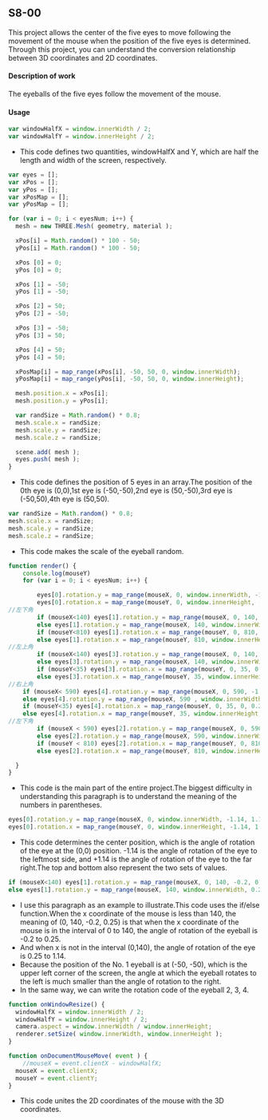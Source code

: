 ## S8-00 ##
This project allows the center of the five eyes to move following the movement of the mouse when the position of the five eyes is determined. Through this project, you can understand the conversion relationship between 3D coordinates and 2D coordinates.

#### Description of work ####
The eyeballs of the five eyes follow the movement of the mouse.

#### Usage ####
```javascript
var windowHalfX = window.innerWidth / 2;
var windowHalfY = window.innerHeight / 2;
```

* This code defines two quantities, windowHalfX and Y, which are half the length and width of the screen, respectively.

```javascript
var eyes = [];
var xPos = [];
var yPos = [];
var xPosMap = [];
var yPosMap = [];

for (var i = 0; i < eyesNum; i++) {
  mesh = new THREE.Mesh( geometry, material );

  xPos[i] = Math.random() * 100 - 50;
  yPos[i] = Math.random() * 100 - 50;

  xPos [0] = 0;
  yPos [0] = 0;

  xPos [1] = -50;
  yPos [1] = -50;

  xPos [2] = 50;
  yPos [2] = -50;

  xPos [3] = -50;
  yPos [3] = 50;

  xPos [4] = 50;
  yPos [4] = 50;

  xPosMap[i] = map_range(xPos[i], -50, 50, 0, window.innerWidth);
  yPosMap[i] = map_range(yPos[i], -50, 50, 0, window.innerHeight);

  mesh.position.x = xPos[i];
  mesh.position.y = yPos[i];

  var randSize = Math.random() * 0.8;
  mesh.scale.x = randSize;
  mesh.scale.y = randSize;
  mesh.scale.z = randSize;

  scene.add( mesh );
  eyes.push( mesh );
}
```

* This code defines the position of 5 eyes in an array.The position of the 0th eye is (0,0),1st eye is (-50,-50),2nd eye is (50,-50),3rd eye is (-50,50),4th eye is (50,50).

```javascript
var randSize = Math.random() * 0.8;
mesh.scale.x = randSize;
mesh.scale.y = randSize;
mesh.scale.z = randSize;
```

* This code makes the scale of the eyeball random.

```javascript
function render() {
	console.log(mouseY)
	for (var i = 0; i < eyesNum; i++) {

		eyes[0].rotation.y = map_range(mouseX, 0, window.innerWidth, -1.14, 1.14);
		eyes[0].rotation.x = map_range(mouseY, 0, window.innerHeight, -1.14, 1.14);
//左下角
		if (mouseX<140) eyes[1].rotation.y = map_range(mouseX, 0, 140, -0.2, 0.25);
		else eyes[1].rotation.y = map_range(mouseX, 140, window.innerWidth, 0.25, 1.14);
		if (mouseY<810) eyes[1].rotation.x = map_range(mouseY, 0, 810, -1.14, -0.25);
		else eyes[1].rotation.x = map_range(mouseY, 810, window.innerHeight, -0.25, 0);
//左上角
		if (mouseX<140) eyes[3].rotation.y = map_range(mouseX, 0, 140, -0.2, 0.25);
		else eyes[3].rotation.y = map_range(mouseX, 140, window.innerWidth, 0.25, 1.14);
		if (mouseY<35) eyes[3].rotation.x = map_range(mouseY, 0, 35, 0, 0.25);
		else eyes[3].rotation.x = map_range(mouseY, 35, window.innerHeight, 0.25, 1.14);
//右上角
    if (mouseX< 590) eyes[4].rotation.y = map_range(mouseX, 0, 590, -1.14, -0.69);
    else eyes[4].rotation.y = map_range(mouseX, 590 , window.innerWidth, -0.69 , 0.2);
    if (mouseY<35) eyes[4].rotation.x = map_range(mouseY, 0, 35, 0, 0.25);
    else eyes[4].rotation.x = map_range(mouseY, 35, window.innerHeight, 0.25, 1.14);
//左下角
		if (mouseX < 590) eyes[2].rotation.y = map_range(mouseX, 0, 590, -1.14, -0.69);
		else eyes[2].rotation.y = map_range(mouseX, 590, window.innerWidth, -0.69, 0.2);
		if (mouseY < 810) eyes[2].rotation.x = map_range(mouseY, 0, 810, -1.14, -0.25);
		else eyes[2].rotation.x = map_range(mouseY, 810, window.innerHeight, -0.25, 0);

  }
}
  ```  
* This code is the main part of the entire project.The biggest difficulty in understanding this paragraph is to understand the meaning of the numbers in parentheses.


```javascript
eyes[0].rotation.y = map_range(mouseX, 0, window.innerWidth, -1.14, 1.14);
eyes[0].rotation.x = map_range(mouseY, 0, window.innerHeight, -1.14, 1.14);
```

* This code determines the center position, which is the angle of rotation of the eye at the (0,0) position. -1.14 is the angle of rotation of the eye to the leftmost side, and +1.14 is the angle of rotation of the eye to the far right.The top and bottom also represent the two sets of values.

```javascript
if (mouseX<140) eyes[1].rotation.y = map_range(mouseX, 0, 140, -0.2, 0.25);
else eyes[1].rotation.y = map_range(mouseX, 140, window.innerWidth, 0.25, 1.14);
```
* I use this paragraph as an example to illustrate.This code uses the if/else function.When the x coordinate of the mouse is less than 140, the meaning of (0, 140, -0.2, 0.25) is that when the x coordinate of the mouse is in the interval of 0 to 140, the angle of rotation of the eyeball is -0.2 to 0.25.
* And when x is not in the interval (0,140), the angle of rotation of the eye is 0.25 to 1.14.
* Because the position of the No. 1 eyeball is at (-50, -50), which is the upper left corner of the screen, the angle at which the eyeball rotates to the left is much smaller than the angle of rotation to the right.
* In the same way, we can write the rotation code of the eyeball 2, 3, 4.

```javascript
function onWindowResize() {
  windowHalfX = window.innerWidth / 2;
  windowHalfY = window.innerHeight / 2;
  camera.aspect = window.innerWidth / window.innerHeight;
  renderer.setSize( window.innerWidth, window.innerHeight );
}

function onDocumentMouseMove( event ) {
	//mouseX = event.clientX - windowHalfX;
  mouseX = event.clientX;
  mouseY = event.clientY;
}
```
* This code unites the 2D coordinates of the mouse with the 3D coordinates.
